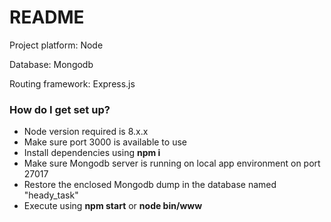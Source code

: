 # README #

Project platform: Node

Database: Mongodb

Routing framework: Express.js


### How do I get set up? ###

* Node version required is 8.x.x
* Make sure port 3000 is available to use
* Install dependencies using **npm i**
* Make sure Mongodb server is running on local app environment on port 27017
* Restore the enclosed Mongodb dump in the database named "heady_task"
* Execute using **npm start** or **node bin/www**
